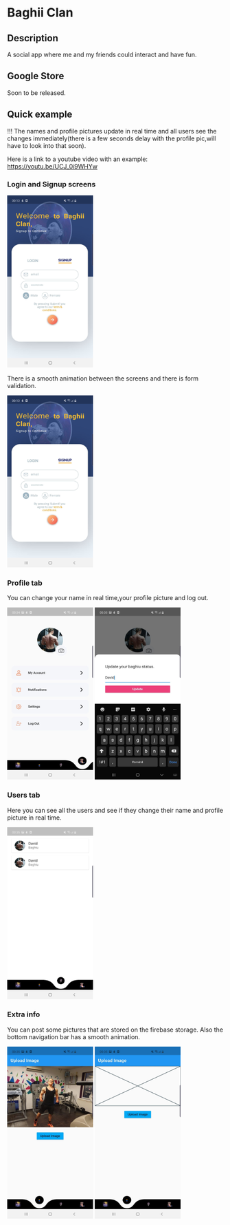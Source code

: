 # Baghii Clan

## Description

A social app where me and my friends could interact and have fun.

## Google Store

Soon to be released.

## Quick example 

!!! The names and profile pictures update in real time and all users see the changes immediately(there is a few seconds delay with the profile pic,will have to look into that soon).

Here is a link to a youtube video with an example: https://youtu.be/UCJ_0i9WHYw


### Login and Signup screens


<img src="192336139_3626302504140331_1132200005808792351_n.jpg" width="200" height="400">


There is a smooth animation between the screens and there is form validation.

<img src="192336139_3626302504140331_1132200005808792351_n.jpg" width="200" height="400">


### Profile tab

You can change your name in real time,your profile picture and log out.

<img src="User_Profile_UI.jpg" width="200" height="400">

<img src="Settings_Tab.jpg" width="200" height="400">

### Users tab

Here you can see all the users and see if they change their name and profile picture in real time.


<img src="Users_Tab.jpg" width="200" height="400">

### Extra info 

You can post some pictures that are stored on the firebase storage.
Also the bottom navigation bar has a smooth animation.


<img src="Upload_To_Firebase.jpg" width="200" height="400">


<img src="post.jpg" width="200" height="400">


